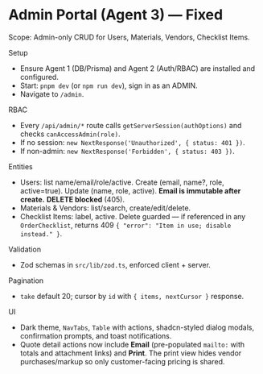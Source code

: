 # Admin Portal (Agent 3) — Fixed

Scope: Admin-only CRUD for Users, Materials, Vendors, Checklist Items.

Setup
- Ensure Agent 1 (DB/Prisma) and Agent 2 (Auth/RBAC) are installed and configured.
- Start: `pnpm dev` (or `npm run dev`), sign in as an ADMIN.
- Navigate to `/admin`.

RBAC
- Every `/api/admin/*` route calls `getServerSession(authOptions)` and checks `canAccessAdmin(role)`.
- If no session: `new NextResponse('Unauthorized', { status: 401 })`.
- If non-admin: `new NextResponse('Forbidden', { status: 403 })`.

Entities
- Users: list name/email/role/active. Create (email, name?, role, active=true). Update (name, role, active). **Email is immutable after create.** **DELETE blocked** (405).
- Materials & Vendors: list/search, create/edit/delete.
- Checklist Items: label, active. Delete guarded — if referenced in any `OrderChecklist`, returns 409 `{ "error": "Item in use; disable instead." }`.

Validation
- Zod schemas in `src/lib/zod.ts`, enforced client + server.

Pagination
- `take` default 20; cursor by `id` with `{ items, nextCursor }` response.

UI
- Dark theme, `NavTabs`, `Table` with actions, shadcn-styled dialog modals, confirmation prompts, and toast notifications.
- Quote detail actions now include **Email** (pre-populated `mailto:` with totals and attachment links) and **Print**. The print view hides vendor purchases/markup so only customer-facing pricing is shared.
